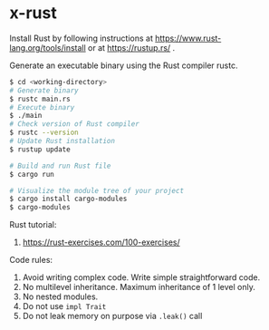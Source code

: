 # x-rust

Install Rust by following instructions at https://www.rust-lang.org/tools/install or at https://rustup.rs/  .

Generate an executable binary using the Rust compiler rustc.
```bash
$ cd <working-directory>
# Generate binary
$ rustc main.rs
# Execute binary
$ ./main
# Check version of Rust compiler
$ rustc --version
# Update Rust installation
$ rustup update

# Build and run Rust file
$ cargo run

# Visualize the module tree of your project
$ cargo install cargo-modules
$ cargo-modules
```

Rust tutorial:
1. https://rust-exercises.com/100-exercises/

Code rules:
1. Avoid writing complex code. Write simple straightforward code.
1. No multilevel inheritance. Maximum inheritance of 1 level only.
1. No nested modules.
1. Do not use `impl Trait`
1. Do not leak memory on purpose via `.leak()` call
